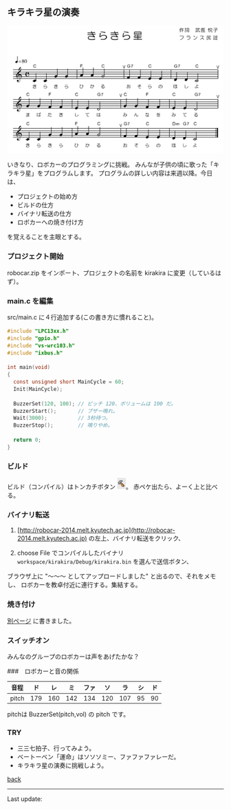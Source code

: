 ## キラキラ星の演奏

![note](images/kirakira_notes.png)

いきなり、ロボカーのプログラミングに挑戦。
みんなが子供の頃に歌った「キラキラ星」をプログラムします。
プログラムの詳しい内容は来週以降。今日は、

* プロジェクトの始め方
* ビルドの仕方
* バイナリ転送の仕方
* ロボカーへの焼き付け方

を覚えることを主眼とする。

### プロジェクト開始
robocar.zip をインポート、プロジェクトの名前を kirakira に変更（しているはず）。

### main.c を編集

src/main.c に４行追加する(この書き方に慣れること)。

````c
#include "LPC13xx.h"
#include "gpio.h"
#include "vs-wrc103.h"
#include "ixbus.h"

int main(void)
{
  const unsigned short MainCycle = 60;
  Init(MainCycle);

  BuzzerSet(120, 100); // ピッチ 120、ボリュームは 100 だ。
  BuzzerStart();       // ブザー鳴れ。
  Wait(3000);          // 3秒待つ。
  BuzzerStop();        // 鳴りやめ。

  return 0;
}
````

### ビルド

ビルド（コンパイル）はトンカチボタン ![build](images/build.png)。
赤ペケ出たら、よーく上と比べる。

### バイナリ転送

1. [http://robocar-2014.melt.kyutech.ac.jp](http://robocar-2014.melt.kyutech.ac.jp)
の左上、バイナリ転送をクリック、

2. choose File でコンパイルしたバイナリ
`workspace/kirakira/Debug/kirakira.bin`
を選んで送信ボタン、

ブラウザ上に "〜〜〜 としてアップロードしました" と出るので、それをメモし、
ロボカーを教卓付近に連行する。集結する。

### 焼き付け

[別ページ](/burn/) に書きました。

### スイッチオン

みんなのグループのロボカーは声をあげたかな？

###　ロボカーと音の関係

|音程|ド|レ|ミ|ファ|ソ|ラ|シ|ド|
|:--:|:-:|:-:|:-:|:-:|:-:|:-:|:-:|:-:|
|pitch|179 |160 |142 |134 |120 |107 |95 | 90|

pitchは BuzzerSet(pitch,vol) の pitch です。

### TRY

* 三三七拍子、行ってみよう。
* ベートーベン「運命」はソソソミー、ファファファレーだ。
* キラキラ星の演奏に挑戦しよう。

[back](../index.html)

____
Last update: <script>document.write(document.lastModified);</script>

